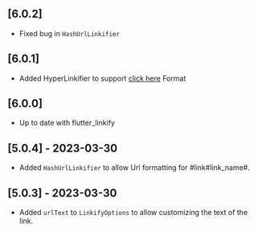 ## [6.0.2] 
- Fixed bug in `HashUrlLinkifier`
## [6.0.1] 
- Added HyperLinkifier to support [click here](https://urltolinkto.com) Format
## [6.0.0] 
- Up to date with flutter_linkify
## [5.0.4] - 2023-03-30
- Added `HashUrlLinkifier` to allow Url formatting for #link#link_name#.
## [5.0.3] - 2023-03-30
- Added `urlText` to `LinkifyOptions` to allow customizing the text of the link.
